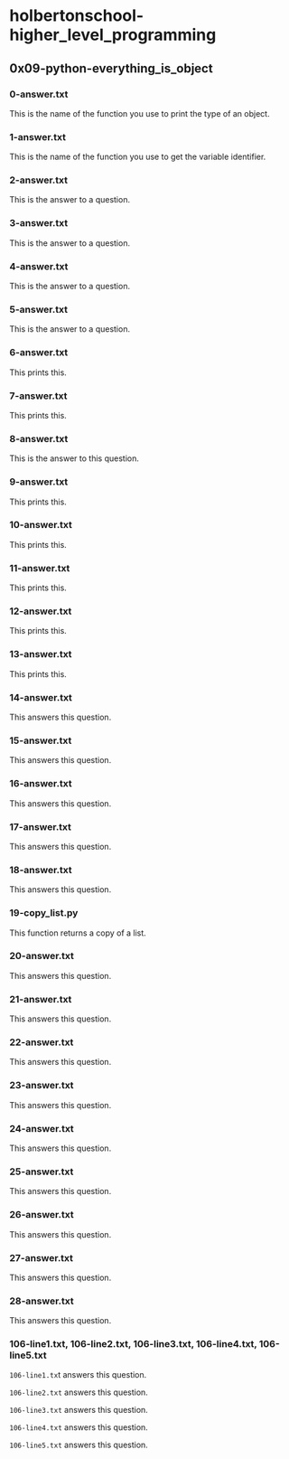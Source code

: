 # holbertonschool-higher_level_programming
## 0x09-python-everything_is_object
### 0-answer.txt
This is the name of the function you use to print the type of an object.
### 1-answer.txt
This is the name of the function you use to get the variable identifier.
### 2-answer.txt
This is the answer to a question.
### 3-answer.txt
This is the answer to a question.
### 4-answer.txt
This is the answer to a question.
### 5-answer.txt
This is the answer to a question.
### 6-answer.txt
This prints this.
### 7-answer.txt
This prints this.
### 8-answer.txt
This is the answer to this question.
### 9-answer.txt
This prints this.
### 10-answer.txt
This prints this.
### 11-answer.txt
This prints this.
### 12-answer.txt
This prints this.
### 13-answer.txt
This prints this.
### 14-answer.txt
This answers this question.
### 15-answer.txt
This answers this question.
### 16-answer.txt
This answers this question.
### 17-answer.txt
This answers this question.
### 18-answer.txt
This answers this question.
### 19-copy_list.py
This function returns a copy of a list.
### 20-answer.txt
This answers this question.
### 21-answer.txt
This answers this question.
### 22-answer.txt
This answers this question.
### 23-answer.txt
This answers this question.
### 24-answer.txt
This answers this question.
### 25-answer.txt
This answers this question.
### 26-answer.txt
This answers this question.
### 27-answer.txt
This answers this question.
### 28-answer.txt
This answers this question.
### 106-line1.txt, 106-line2.txt, 106-line3.txt, 106-line4.txt, 106-line5.txt
`106-line1.tx`t answers this question.

`106-line2.txt` answers this question.

`106-line3.txt` answers this question.

`106-line4.txt` answers this question.

`106-line5.txt` answers this question.
